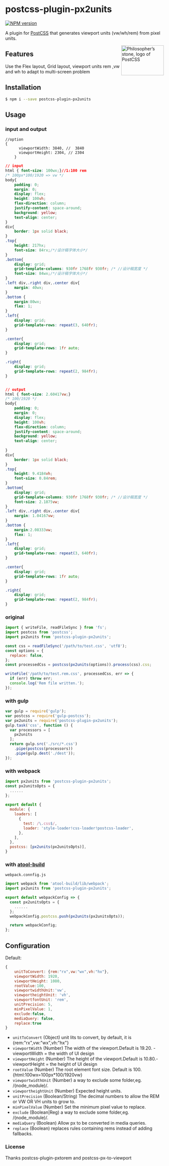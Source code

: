 # postcss-plugin-px2units

[![NPM version](https://badge.fury.io/js/postcss-plugin-px2units.svg)](http://badge.fury.io/js/postcss-plugin-px2units)

A plugin for [PostCSS](https://github.com/postcss/postcss) that generates viewport units (vw/wh/rem) from pixel units.

<img align="right" width="135" height="95"
     title="Philosopher’s stone, logo of PostCSS"
     src="http://postcss.github.io/postcss/logo-leftp.svg">

## Features
Use the Flex layout, Grid layout, viewport units rem ,vw and wh to adapt to multi-screen problem
## Installation

```bash
$ npm i --save postcss-plugin-px2units
```

## Usage

### input and output
```
//option
{
      viewportWidth: 3840, //  3840
      viewportHeight: 2304, // 2304
    }
```
```css
// input
html { font-size: 100wx;}//1:100 rem
/* 100px*100/1920 => vw */
body{
    padding: 0;
    margin: 0;
    display: flex;
    height: 100vh;
    flex-direction: column;
    justify-content: space-around;
    background: yellow;
    text-align: center;
}
div{
    border: 1px solid black;  
}
.top{
    height: 217hx;
    font-size: 84rx;/*/设计稿字体大小*/
}
.bottom{
    display: grid;
    grid-template-columns: 930fr 1768fr 930fr; /* //设计稿宽度 */
    font-size: 84wx;/*/设计稿字体大小*/
}
.left div,.right div,.center div{
    margin: 40wx;
}
.bottom {
    margin:80wx;
    flex: 1;
}
.left{
    display: grid;
    grid-template-rows: repeat(3, 640fr);
}

.center{
    display: grid;
    grid-template-rows: 1fr auto;
}

.right{
    display: grid;
    grid-template-rows: repeat(2, 984fr);
}


// output
html { font-size: 2.60417vw;}
/* 100/1920 */
body{
    padding: 0;
    margin: 0;
    display: flex;
    height: 100vh;
    flex-direction: column;
    justify-content: space-around;
    background: yellow;
    text-align: center;
    
}
div{
    border: 1px solid black;  
}
.top{
    height: 9.4184vh;
    font-size: 0.84rem;
}
.bottom{
    display: grid;
    grid-template-columns: 930fr 1768fr 930fr; /* //设计稿宽度 */
    font-size: 2.1875vw;
}
.left div,.right div,.center div{
    margin: 1.04167vw;
}
.bottom {
    margin:2.08333vw;
    flex: 1;
}
.left{
    display: grid;
    grid-template-rows: repeat(3, 640fr);
}

.center{
    display: grid;
    grid-template-rows: 1fr auto;
}

.right{
    display: grid;
    grid-template-rows: repeat(2, 984fr);
}
```

### original

```javascript
import { writeFile, readFileSync } from 'fs';
import postcss from 'postcss';
import px2units from 'postcss-plugin-px2units';

const css = readFileSync('/path/to/test.css', 'utf8');
const options = {
  replace: false,
};
const processedCss = postcss(px2units(options)).process(css).css;

writeFile('/path/to/test.rem.css', processedCss, err => {
  if (err) throw err;
  console.log('Rem file written.');
});
```

### with gulp

```javascript
var gulp = require('gulp');
var postcss = require('gulp-postcss');
var px2units = require('postcss-plugin-px2units');
gulp.task('css', function () {
  var processors = [
    px2units
  ];
  return gulp.src('./src/*.css')
    .pipe(postcss(processors))
    .pipe(gulp.dest('./dest'));
});
```

### with webpack

```javascript
import px2units from 'postcss-plugin-px2units';
const px2unitsOpts = {
  ......
};
 
export default {
  module: {
    loaders: [
      {
        test: /\.css$/,
        loader: 'style-loader!css-loader!postcss-loader',
      },
    ],
  },
  postcss: [px2units(px2unitsOpts)],
}
```

### with [atool-build](https://github.com/ant-tool/atool-build)

`webpack.connfig.js`

```javascript
import webpack from 'atool-build/lib/webpack';
import px2units from 'postcss-plugin-px2units';

export default webpackConfig => {
  const px2unitsOpts = {
    ......
  };
  webpackConfig.postcss.push(px2units(px2unitsOpts));

  return webpackConfig;
};
```

## Configuration

Default:
```js
{
    unitToConvert: {rem:"rx",vw:"wx",vh:"hx"},
    viewportWidth: 1920, 
    viewportHeight: 1080,
    rootValue:100,
    viewportwidthUnit:'vw',
    viewportheightUnit: 'vh', 
    viewportfontUnit: 'rem', 
    unitPrecision: 5,
    minPixelValue: 1,
    exclude:false,
    mediaQuery: false,
    replace:true
}
```


- `unitToConvert` (Object) unit lits to convert, by default, it is {rem:"rx",vw:"wx",vh:"hx"}
- `viewportWidth` (Number) The width of the viewport.Default is 19.20. -viewportWidth = the width of UI design
- `viewportHeight` (Number) The height of the viewport.Default is 10.80.-viewportHeight = the height of UI design
- `rootValue` (Number) The root element font size. Default is 100. {html:100wx=100px*100/1920vw}
- `viewportwidthUnit` (Number)  a way to exclude some folder,eg. /(node_module)/.
- `viewportheightUnit` (Number) Expected height units.
- `unitPrecision` (Boolean/String)  The decimal numbers to allow the REM or VW OR VH units to grow to.
- `minPixelValue` (Number) Set the minimum pixel value to replace.
- `exclude` (Boolean|Reg)  a way to exclude some folder,eg. /(node_module)/.
- `mediaQuery` (Boolean) Allow px to be converted in media queries.
- `replace` (Boolean) replaces rules containing rems instead of adding fallbacks.

### License
Thanks postcss-plugin-pxtorem and postcss-px-to-viewport

